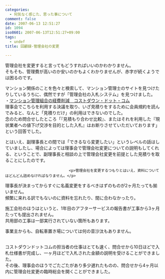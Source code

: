 ```yaml
---
categories:
  - 何気なく感じた、思った事について
comment: false
date: 2007-06-13 12:51:27
id: 1094
iso8601: 2007-06-13T12:51:27+09:00
tags:
  - undef
title: 回顧録-管理会社の変更

---
```


<div class="entry-body">
                                 <p>管理会社を変更すると言ってもどうすればいいのかわかりません。<br />
そもそも、管理費が高いのか安いのかもよくわかりませんが、赤字が続くようでは困るのです。</p>

<p>マンション関係のことを色々と検索して、マンション管理士のサイトを見つけたりしているうちに、偶然ですが「管理会社の入札システム」を見つけました。<br />
・<a href="http://www.cost-down.com/">マンション管理組合の経費削減　コストダウン・ドット・コム</a><br />
理事会でこちらを利用する決議を取り、いざ見積りをするために会員規約を読んでみると、なんと「見積りだけ」の利用はできないのでした。<br />
念のため問合せしたところ「『見積もり合わせ比較』、またはそれを利用した『現状業者への値下げ交渉を目的とした入札』はお断りさせていただいております」という回答でした。</p>

<p>とはいえ、副理事長との間では「できるなら変更したい」というレベルの話はしていましたし、場合によっては理事会で管理会社変更についての説明もしてくれる、ということで、副理事長と相談の上で管理会社変更を前提とした見積りを取ることにしたのです。</p>
                              
                                 <p>管理会社を変更するつもりとはいえ、資料についてはどんどん詰めなければなりません。</p>

<p>理事長が決まってからすぐに名義変更をするべきはずのものが2ヶ月たっても揃いません。<br />
頻繁に来れる訳でもないのに資料を忘れたり、間に合わなかったり。</p>

<p>施工会社のほうはというと、1年目のアフターサービスの報告書が工事から3ヶ月たっても提出されません。<br />
共用部の工事は一部実行されていない箇所もあります。</p>

<p>事業主からも、自転車置き場については何の音沙汰もありません。</p>

<p><br />
コストダウンドットコムの担当者の仕事はとても速く、問合せから10日ほどで入札仕様書が完成し、一ヶ月ほどで入札された金額の説明を受けることができました。<br />
その後、理事会のほうでごたごたがあり多少遅れたものの、問合せから4ヶ月以内に管理会社変更の臨時総会を開くことができました。</p>
                              </div>
    	